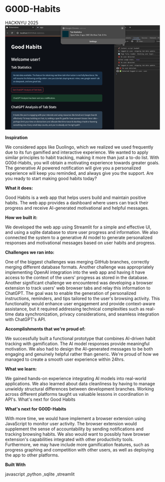 # G00D-Habits
HACKNYU 2025
![screenshot](resources/demo.png)


**Inspiration**

We considered apps like Duolingo, which we realized we used frequently due to its fun gamified and interactive experience. We wanted to apply similar principles to habit tracking, making it more than just a to-do list. With G00d-Habits, you will obtain a motivating experience towards greater goals. The generative AI powered notification will give you a personalized experience will keep you reminded, and always give you the support. Are you ready to start making good habits today?

**What it does:** 

Good Habits is a web app that helps users build and maintain positive habits. The web app provides a dashboard where users can track their progress and receive AI-generated motivational and helpful messages.

**How we built it:**

We developed the web app using Streamlit for a simple and effective UI, and using a sqlite database to store user progress and information. We also connected the system to a generative AI model to generate personalized responses and motivational messages based on user habits and progress.

**Challenges we ran into:**

One of the biggest challenges was merging GitHub branches, correctly merging different database formats. Another challenge was appropriately implementing OpenAI integration into the web app and having it have access to the context of the users' progress as stored in the database. Another significant challenge we encountered was developing a browser extension to track users' web browser tabs and relay this information to ChatGPT. The goal was to enable the generation of personalized instructions, reminders, and tips tailored to the user's browsing activity. This functionality would enhance user engagement and provide context-aware assistance, but it required addressing technical complexities such as real-time data synchronization, privacy considerations, and seamless integration with ChatGPT's API.

**Accomplishments that we're proud of:**

We successfully built a functional prototype that combines AI-driven habit tracking with gamification. The AI model responses provide meaningful motivation. We also had to design the AI-generated messages to be both engaging and genuinely helpful rather than generic. We're proud of how we managed to create a smooth user experience within 24hrs.

**What we learn:**

We gained hands-on experience integrating AI models into real-world applications. We also learned about data cleanliness by having to manage unwieldy structural differences between development branches. Working across different platforms taught us valuable lessons in coordination in API's.
What's next for Good Habits

**What's next for G00D-Habits**

With more time, we would have implement a browser extension using JavaScript to monitor user activity. The browser extension would supplement the sense of accountability by sending notifications and tracking browsing habits. We also would want to possibly have browser extension's capabilities integrated with other productivity tools. Furthermore, we may have include more gamification features, such as progress graphing and competition with other users, as well as deploying the app to other platforms.

**Built With**

javascript
,python
,sqlite
,streamlit
